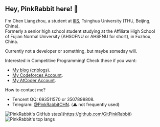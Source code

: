 ## Hey, PinkRabbit here! :rabbit:

I'm Chen Liangzhou, a student at [IIIS](https://iiis.tsinghua.edu.cn/), Tsinghua University (THU, Beijing, China).  
Formerly a senior high school student studying at the Affiliate High School of Fujian Normal University (AHSOFNU or AHSFNU for short), in Fuzhou, China.

Currently not a developer or something, but maybe someday will.

Interested in Competitive Programming! Check these if you want:

- [My blog (cnblogs)](https://www.cnblogs.com/PinkRabbit/).
- [My Codeforces Account](https://codeforces.com/profile/PinkRabbit).
- [My AtCoder Account](https://atcoder.jp/users/PinkRabbit).

How to contact me?

- Tencent QQ: 693511570 or 3507898808.
- Telegram: [@PinkRabbitCHN](https://t.me/PinkRabbitCHN). (:warning: not frequently used)

![PinkRabbit's GitHub stats](https://github-readme-stats.vercel.app/api?username=GitPinkRabbit)](https://github.com/GitPinkRabbit) ![PinkRabbit's top langs](https://github-readme-stats.vercel.app/api/top-langs/?username=GitPinkRabbit)
